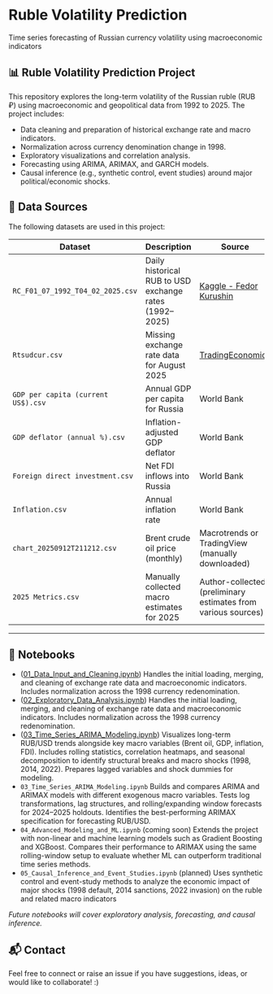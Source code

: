 # Ruble Volatility Prediction
Time series forecasting of Russian currency volatility using macroeconomic indicators

## 📊 Ruble Volatility Prediction Project

This repository explores the long-term volatility of the Russian ruble (RUB ₽) using macroeconomic and geopolitical data from 1992 to 2025. 
The project includes:

- Data cleaning and preparation of historical exchange rate and macro indicators.
- Normalization across currency denomination change in 1998.
- Exploratory visualizations and correlation analysis.
- Forecasting using ARIMA, ARIMAX, and GARCH models.
- Causal inference (e.g., synthetic control, event studies) around major political/economic shocks.

## 📂 Data Sources

The following datasets are used in this project:

| Dataset | Description | Source |
|--------|-------------|--------|
| `RC_F01_07_1992_T04_02_2025.csv` | Daily historical RUB to USD exchange rates (1992–2025) | [Kaggle - Fedor Kurushin](https://www.kaggle.com/datasets/fedorkurushin/rub-usd-historical-data) |
| `Rtsudcur.csv` | Missing exchange rate data for August 2025 | [TradingEconomics](https://tradingeconomics.com/russia/currency) |
| `GDP per capita (current US$).csv` | Annual GDP per capita for Russia | World Bank |
| `GDP deflator (annual %).csv` | Inflation-adjusted GDP deflator | World Bank |
| `Foreign direct investment.csv` | Net FDI inflows into Russia | World Bank |
| `Inflation.csv` | Annual inflation rate | World Bank |
| `chart_20250912T211212.csv` | Brent crude oil price (monthly) | Macrotrends or TradingView (manually downloaded) |
| `2025 Metrics.csv` | Manually collected macro estimates for 2025 | Author-collected (preliminary estimates from various sources) |

---

## 📁 Notebooks

- ([01_Data_Input_and_Cleaning.ipynb](01_Data_Input_and_Cleaning.ipynb))
  Handles the initial loading, merging, and cleaning of exchange rate data and macroeconomic indicators.  
  Includes normalization across the 1998 currency redenomination.
- ([02_Exploratory_Data_Analysis.ipynb](02_Exploratory_Data_Analysis.ipynb))
  Handles the initial loading, merging, and cleaning of exchange rate data and macroeconomic indicators.
  Includes normalization across the 1998 currency redenomination.
- ([03_Time_Series_ARIMA_Modeling.ipynb](03_Time_Series_ARIMA_Modeling.ipynb))
  Visualizes long-term RUB/USD trends alongside key macro variables (Brent oil, GDP, inflation, FDI).
  Includes rolling statistics, correlation heatmaps, and seasonal decomposition to identify structural breaks and macro shocks (1998, 2014, 2022).
  Prepares lagged variables and shock dummies for modeling.
- `03_Time_Series_ARIMA_Modeling.ipynb`
  Builds and compares ARIMA and ARIMAX models with different exogenous macro variables.
  Tests log transformations, lag structures, and rolling/expanding window forecasts for 2024–2025 holdouts.
  Identifies the best-performing ARIMAX specification for forecasting RUB/USD.
- `04_Advanced_Modeling_and_ML.ipynb` (coming soon)
  Extends the project with non-linear and machine learning models such as Gradient Boosting and XGBoost.
  Compares their performance to ARIMAX using the same rolling-window setup to evaluate whether ML can outperform traditional time series methods.
- `05_Causal_Inference_and_Event_Studies.ipynb` (planned)
  Uses synthetic control and event-study methods to analyze the economic impact of major shocks (1998 default, 2014 sanctions, 2022 invasion) on the ruble and related macro indicators

_Future notebooks will cover exploratory analysis, forecasting, and causal inference._


## 📬 Contact
Feel free to connect or raise an issue if you have suggestions, ideas, or would like to collaborate! :) 

